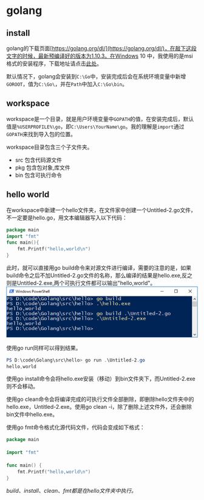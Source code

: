 # golang

## install
golang的下载页面[https://golang.org/dl/](https://golang.org/dl/)，在敲下这段文字的时候，最新预编译好的版本为1.10.3。在Windows 10 中，我使用的是msi格式的安装程序，下载地址请点击[此处](https://dl.google.com/go/go1.10.3.windows-amd64.msi)。

默认情况下，golang会安装到`C:\Go`中，安装完成后会在系统环境变量中新增`GOROOT`，值为`C:\Go\`，并在`Path`中加入`C:\Go\bin`。

## workspace
workspace是一个目录，就是用户环境变量中`GOPATH`的值，在安装完成后，默认值是`%USERPROFILE%\go`，即`C:\Users\YourName\go`。我的理解是`import`通过`GOPATH`来找到导入包的位置。

workspace目录包含三个子文件夹。
- src 包含代码源文件
- pkg 包含包对象,库文件
- bin 包含可执行命令

## hello world
在workspace中新建一个hello文件夹，在文件家中创建一个Untitled-2.go文件，不一定要是hello.go，用文本编辑器写入以下代码：
```go
package main
import "fmt"
func main(){
    fmt.Printf("hello,world\n")
}
```
此时，就可以直接用go build命令来对源文件进行编译，需要的注意的是，如果build命令之后不加Untitled-2.go文件的名称，那么编译的结果是hello.exe,反之则是Untitled-2.exe,两个可执行文件都可以输出"hello,world"。
![](Image/install/build.png "build")

使用go run同样可以得到结果。
```powershell
PS D:\code\Golang\src\hello> go run .\Untitled-2.go
hello,world
```

使用go install命令会将hello.exe安装（移动）到bin文件夹下，而Untitled-2.exe则不会移动。

使用go clean命令会将编译完成的可执行文件全部删除，即删除hello文件夹中的hello.exe，Untitled-2.exe。使用go clean -i，除了删除上述文件外，还会删除bin文件中hello.exe。

使用go fmt命令格式化源代码文件，代码会变成如下格式：
```go
package main

import "fmt"

func main() {
	fmt.Printf("hello,world\n")
}
```
*build、install、clean、fmt都是在hello文件夹中执行。*
